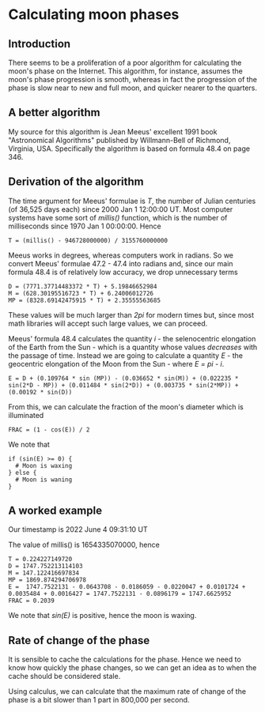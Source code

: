 # Calculating moon phases

## Introduction

There seems to be a proliferation of a poor algorithm for calculating the moon's phase on the Internet. This algorithm, for instance, assumes the moon's phase
progression is smooth, whereas in fact the progression of the phase is slow near to new and full moon, and quicker nearer to the quarters.

## A better algorithm

My source for this algorithm is Jean Meeus' excellent 1991 book "Astronomical Algorithms" published by Willmann-Bell of Richmond, Virginia, USA. Specifically
the algorithm is based on formula 48.4 on page 346.

## Derivation of the algorithm

The time argument for Meeus' formulae is _T_, the number of Julian centuries (of 36,525 days each) since 2000 Jan 1 12:00:00 UT. Most computer systems have some
sort of _millis()_ function, which is the number of milliseconds since 1970 Jan 1 00:00:00. Hence 
```
T = (millis() - 946728000000) / 3155760000000
```
Meeus works in degrees, whereas computers work in radians. So we convert Meeus' formulae 47.2 - 47.4 into radians and, since our main formula 48.4 is of relatively low
accuracy, we drop unnecessary terms
```
D = (7771.37714483372 * T) + 5.19846652984
M = (628.30195516723 * T) + 6.24006012726
MP = (8328.69142475915 * T) + 2.35555563685
```
These values will be much larger than _2pi_ for modern times but, since most math libraries will accept such large values, we can proceed.

Meeus' formula 48.4 calculates the quantity _i_ - the selenocentric elongation of the Earth from the Sun - which is a quantity whose values _decreases_ with the
passage of time. Instead we are going to calculate a quantity _E_ - the geocentric elongation of the Moon from the Sun - where _E = pi - i_.
```
E = D + (0.109764 * sin (MP)) - (0.036652 * sin(M)) + (0.022235 * sin(2*D - MP)) + (0.011484 * sin(2*D)) + (0.003735 * sin(2*MP)) + (0.00192 * sin(D))
```
From this, we can calculate the fraction of the moon's diameter which is illuminated
```
FRAC = (1 - cos(E)) / 2
```
We note that
```
if (sin(E) >= 0) {
  # Moon is waxing
} else {
  # Moon is waning
}
```

## A worked example

Our timestamp is 2022 June 4 09:31:10 UT

The value of millis() is 1654335070000, hence
```
T = 0.224227149720
D = 1747.752213114103
M = 147.122416697834
MP = 1869.874294706978
E =  1747.7522131 - 0.0643708 - 0.0186059 - 0.0220047 + 0.0101724 + 0.0035484 + 0.0016427 = 1747.7522131 - 0.0896179 = 1747.6625952
FRAC = 0.2039
```
We note that _sin(E)_ is positive, hence the moon is waxing.

<!--

I'm not sure if Stellarium calculates the geocentric phase angle or the topocentric one.


### Comparison to Stellarium

The Stellarium program gives a phase angle of _125d 25' 52.4" = 125.43122d_ for this instant, and a value of _FRAC_ of _21.0%_.
Our value of _E_ gives a phase angle of _126.3093d_.
-->

<!-- 

The better performance of this formula is probably a coincidence!


### Comparison to simpler formula

I have a simpler formula in my (current) moon phase bangle widget -

```
k = (millis - 947168438000) / 2551442878;
mp = 3.5179607 + 6.73377583059 * k;
m =  0.0445652 + 0.50798430438 * k;
d =  6.28318530718 * k;
t = d + 0.109764 * Math.sin(mp) - 0.036652 * Math.sin(m);
k = (1 - Math.cos(t))/2;
```
This actually gives a slightly better result!!!
```
k = 277.16341921568976626722661827117
mp = 1869.8742941382957222058568853447 OK
m = 140.8392319098644910991419028743 = 147.12241721704407757606718964086 OK
d = 1741.4691233037928187393266814888 = 1747.7523086109724052162519682554 A bit off, but OK

t = d - 0.06437076 - 0.01860583 = 1.02679322 - 0.06437076 - 0.01860583 = 0.94381663 (54.0767 deg -- 125.9233)
k = 0.20665
```
-->

## Rate of change of the phase

It is sensible to cache the calculations for the phase. Hence we need to know how quickly the phase changes, so we can get an idea as to when the cache should
be considered stale.

Using calculus, we can calculate that the maximum rate of change of the phase is a bit slower than 1 part in 800,000 per second.

